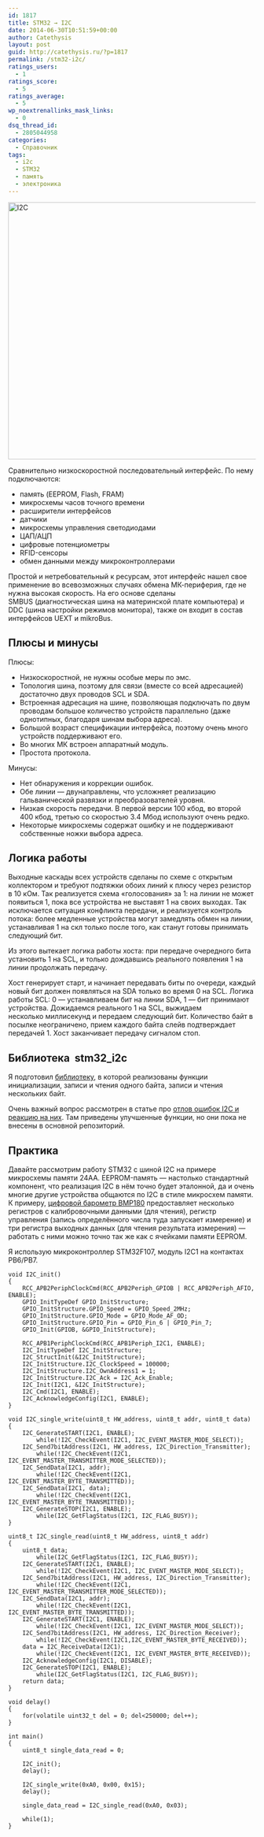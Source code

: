 ```yaml
---
id: 1817
title: STM32 → I2C
date: 2014-06-30T10:51:59+00:00
author: Catethysis
layout: post
guid: http://catethysis.ru/?p=1817
permalink: /stm32-i2c/
ratings_users:
  - 1
ratings_score:
  - 5
ratings_average:
  - 5
wp_noextrenallinks_mask_links:
  - 0
dsq_thread_id:
  - 2805044958
categories:
  - Справочник
tags:
  - i2c
  - STM32
  - память
  - электроника
---
```

[<img class="alignnone size-full wp-image-1897" src="http://catethysis.ru/wp-content/uploads/2014/06/I2C.png" alt="I2C" width="688" height="522" />](http://catethysis.ru/wp-content/uploads/2014/06/I2C.png)

Сравнительно низкоскоростной последовательный интерфейс. По нему подключаются:

  * память (EEPROM, Flash, FRAM)
  * микросхемы часов точного времени
  * расширители интерфейсов
  * датчики
  * микросхемы управления светодиодами
  * ЦАП/АЦП
  * цифровые потенциометры
  * RFID-сенсоры
  * обмен данными между микроконтроллерами

Простой и нетребовательный к ресурсам, этот интерфейс нашел свое применение во всевозможных случаях обмена МК-периферия, где не нужна высокая скорость. На его основе сделаны SMBUS (диагностическая шина на материнской плате компьютера) и DDC (шина настройки режимов монитора), также он входит в состав интерфейсов UEXT и mikroBus.

<!--more-->

## Плюсы и минусы

Плюсы:

  * Низкоскоростной, не нужны особые меры по эмс.
  * Топология шина, поэтому для связи (вместе со всей адресацией) достаточно двух проводов SCL и SDA.
  * Встроенная адресация на шине, позволяющая подключать по двум проводам большое количество устройств параллельно (даже однотипных, благодаря шинам выбора адреса).
  * Большой возраст спецификации интерфейса, поэтому очень много устройств поддерживают его.
  * Во многих МК встроен аппаратный модуль.
  * Простота протокола.

Минусы:

  * Нет обнаружения и коррекции ошибок.
  * Обе линии &#8212; двунаправлены, что усложняет реализацию гальванической развязки и преобразователей уровня.
  * Низкая скорость передачи. В первой версии 100 кбод, во второй 400 кбод, третью со скоростью 3.4 Мбод используют очень редко.
  * Некоторые микросхемы содержат ошибку и не поддерживают собственные ножки выбора адреса.

## Логика работы

Выходные каскады всех устройств сделаны по схеме с открытым коллектором и требуют подтяжки обоих линий к плюсу через резистор в 10 кОм. Так реализуется схема &#171;голосования&#187; за 1: на линии не может появиться 1, пока все устройства не выставят 1 на своих выходах. Так исключается ситуация конфликта передачи, и реализуется контроль потока: более медленные устройства могут замедлять обмен на линии, устанавливая 1 на скл только после того, как станут готовы принимать следующий бит.

Из этого вытекает логика работы хоста: при передаче очередного бита установить 1 на SCL, и только дождавшись реального появления 1 на линии продолжать передачу.

Хост генерирует старт, и начинает передавать биты по очереди, каждый новый бит должен появляться на SDA только во время 0 на SCL. Логика работы SCL: 0 &#8212; устанавливаем бит на линии SDA, 1 &#8212; бит принимают устройства. Дожидаемся реального 1 на SCL, выжидаем несколько миллисекунд и передаем следующий бит. Количество байт в посылке неограничено, прием каждого байта слейв подтверждает передачей 1. Хост заканчивает передачу сигналом стоп.

## Библиотека  stm32_i2c

Я подготовил <a target="_blank" rel="nofollow" href="http://catethysis.ru/goto/https://github.com/Catethysis/stm32_i2c" >библиотеку</a>, в которой реализованы функции инициализации, записи и чтения одного байта, записи и чтения нескольких байт.

Очень важный вопрос рассмотрен в статье про [отлов ошибок I2C и реакцию на них](http://catethysis.ru/i2c-restart-error-handling/ "Обработка ошибок и перезапуск модуля I2C"). Там приведены улучшенные функции, но они пока не внесены в основной репозиторий.

## Практика

Давайте рассмотрим работу STM32 с шиной I2C на примере микросхемы памяти 24AA. EEPROM-память &#8212; настолько стандартный компонент, что реализация I2C в нём точно будет эталонной, да и очень многие другие устройства общаются по I2C в стиле микросхем памяти. К примеру, [цифровой барометр BMP180](http://catethysis.ru/bmp180-digital-barometer-stm32/ "Цифровой барометр BMP180") предоставляет несколько регистров с калибровочными данными (для чтения), регистр управления (запись определённого числа туда запускает измерение) и три регистра выходных данных (для чтения результата измерения) &#8212; работать с ними можно точно так же как с ячейками памяти EEPROM.

Я использую микроконтроллер STM32F107, модуль I2C1 на контактах PB6/PB7.

<pre><code class="cpp">void I2C_init()
{
	RCC_APB2PeriphClockCmd(RCC_APB2Periph_GPIOB | RCC_APB2Periph_AFIO, ENABLE);
	GPIO_InitTypeDef GPIO_InitStructure;
	GPIO_InitStructure.GPIO_Speed = GPIO_Speed_2MHz;
	GPIO_InitStructure.GPIO_Mode = GPIO_Mode_AF_OD;
	GPIO_InitStructure.GPIO_Pin = GPIO_Pin_6 | GPIO_Pin_7;
	GPIO_Init(GPIOB, &GPIO_InitStructure);
	
	RCC_APB1PeriphClockCmd(RCC_APB1Periph_I2C1, ENABLE);
	I2C_InitTypeDef I2C_InitStructure;
	I2C_StructInit(&I2C_InitStructure);
	I2C_InitStructure.I2C_ClockSpeed = 100000;
	I2C_InitStructure.I2C_OwnAddress1 = 1;
	I2C_InitStructure.I2C_Ack = I2C_Ack_Enable;
	I2C_Init(I2C1, &I2C_InitStructure);
	I2C_Cmd(I2C1, ENABLE);
	I2C_AcknowledgeConfig(I2C1, ENABLE);
}

void I2C_single_write(uint8_t HW_address, uint8_t addr, uint8_t data)
{
	I2C_GenerateSTART(I2C1, ENABLE);
		while(!I2C_CheckEvent(I2C1, I2C_EVENT_MASTER_MODE_SELECT));
	I2C_Send7bitAddress(I2C1, HW_address, I2C_Direction_Transmitter);
		while(!I2C_CheckEvent(I2C1, I2C_EVENT_MASTER_TRANSMITTER_MODE_SELECTED));
	I2C_SendData(I2C1, addr);
		while(!I2C_CheckEvent(I2C1, I2C_EVENT_MASTER_BYTE_TRANSMITTED));
	I2C_SendData(I2C1, data);
		while(!I2C_CheckEvent(I2C1, I2C_EVENT_MASTER_BYTE_TRANSMITTED));
	I2C_GenerateSTOP(I2C1, ENABLE);
		while(I2C_GetFlagStatus(I2C1, I2C_FLAG_BUSY));
}

uint8_t I2C_single_read(uint8_t HW_address, uint8_t addr)
{
	uint8_t data;
		while(I2C_GetFlagStatus(I2C1, I2C_FLAG_BUSY));
	I2C_GenerateSTART(I2C1, ENABLE);
		while(!I2C_CheckEvent(I2C1, I2C_EVENT_MASTER_MODE_SELECT));
	I2C_Send7bitAddress(I2C1, HW_address, I2C_Direction_Transmitter);
		while(!I2C_CheckEvent(I2C1, I2C_EVENT_MASTER_TRANSMITTER_MODE_SELECTED));
	I2C_SendData(I2C1, addr);
		while(!I2C_CheckEvent(I2C1, I2C_EVENT_MASTER_BYTE_TRANSMITTED));
	I2C_GenerateSTART(I2C1, ENABLE);
		while(!I2C_CheckEvent(I2C1, I2C_EVENT_MASTER_MODE_SELECT));
	I2C_Send7bitAddress(I2C1, HW_address, I2C_Direction_Receiver);
		while(!I2C_CheckEvent(I2C1,I2C_EVENT_MASTER_BYTE_RECEIVED));
	data = I2C_ReceiveData(I2C1);
		while(!I2C_CheckEvent(I2C1, I2C_EVENT_MASTER_BYTE_RECEIVED));
	I2C_AcknowledgeConfig(I2C1, DISABLE);
	I2C_GenerateSTOP(I2C1, ENABLE);
		while(I2C_GetFlagStatus(I2C1, I2C_FLAG_BUSY));
	return data;
}

void delay()
{
	for(volatile uint32_t del = 0; del&lt;250000; del++);
}

int main()
{
	uint8_t single_data_read = 0;
	
	I2C_init();
	delay();
		
	I2C_single_write(0xA0, 0x00, 0x15);
	delay();
	
	single_data_read = I2C_single_read(0xA0, 0x03);
	
	while(1);
}
</code></pre>